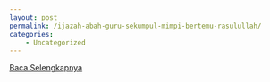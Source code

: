 ```yaml
---
layout: post
permalink: /ijazah-abah-guru-sekumpul-mimpi-bertemu-rasulullah/
categories:
    - Uncategorized
---
```


[Baca Selengkapnya](/01)
